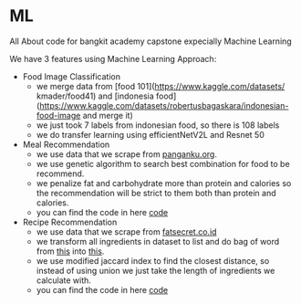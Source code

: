 # ML

All About code for bangkit academy capstone expecially Machine Learning

We have 3 features using Machine Learning Approach:
- Food Image Classification
  - we merge data from [food 101](https://www.kaggle.com/datasets/      kmader/food41) and [indonesia food](https://www.kaggle.com/datasets/robertusbagaskara/indonesian-food-image
and merge it)
  - we just took 7 labels from indonesian food, so there is 108 labels
  - we do transfer learning using efficientNetV2L and Resnet 50
- Meal Recommendation  
  - we use data that we scrape from [panganku.org](https://www.panganku.org).
  - we use genetic algorithm to search best combination for food to be recommend.
  - we penalize fat and carbohydrate more than protein and calories so the recommendation will be strict to them both than protein and calories.
  - you can find the code in here [code](meal)
- Recipe Recommendation
  - we use data that we scrape from [fatsecret.co.id](https://www.fatsecret.co.id)
  - we transform all ingredients in dataset to list and do bag of word from [this](dataset/dataRecipe.json) into [this](dataset/setForJaccard.json).
  - we use modified jaccard index to find the closest distance, so instead of using union we just take the length of ingredients we calculate with.
  - you can find the code in here [code](recipe)


